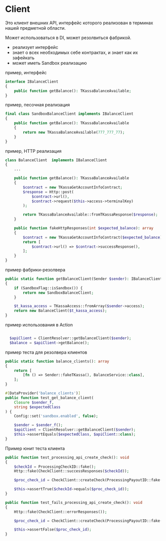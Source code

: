 # Client

Это клиент внешних API, интерфейс которого реализован в терминах нашей предметной области.

Может использоваться в DI, может резолвиться фабрикой.

- реализует интерфейс
- знает о всех необходимых себе контрактах, и знает как их зафейкать
- может иметь Sandbox реализацию


пример, интерфейс
```php
interface IBalanceClient
{
    public function getBalance(): TKassaBalanceAvailable;
}
```

пример, песочная реализация
```php
final class SandboxBalanceClient implements IBalanceClient
{
    public function getBalance(): TKassaBalanceAvailable
    {
        return new TKassaBalanceAvailable(777_777_77);
    }
}
```

пример, HTTP реализация
```php
class BalanceClient  implements IBalanceClient
{
    ... 

    public function getBalance(): TKassaBalanceAvailable
    {
        $contract = new TKassaGetAccountInfoContract;
        $response = Http::post(
            $contract->url(),
            $contract->request($this->access->terminalKey)
        );

        return TKassaBalanceAvailable::fromTKassaResponse($response);
    }

    public function fakeHttpResponses(int $expected_balance): array
    {
        $contract = new TKassaGetAccountInfoContract($expected_balance);
        return [
            $contract->url() => $contract->successResponse(),
        ];
    }
}
```

пример фабрики-резолвера
```php
public static function getBalanceClient(Sender $sender): IBalanceClient
{
    if (SandboxFlag::isSandbox()) {
        return new SandboxBalanceClient;
    }

    $t_kassa_access = TKassaAccess::fromArray($sender->access);
    return new BalanceClient($t_kassa_access);
}
```

пример использования в Action
```php

  $apiClient = ClientResolver::getBalanceClient($sender);
  $balance = $apiClient->getBalance();

```

пример теста для резолвера клиентов
```php
public static function balance_clients(): array
{
    return [
        [fn () => Sender::fakeTKassa(), BalanceService::class],
    ];
}

#[DataProvider('balance_clients')]
public function test_get_balance_client(
    Closure $sender_f,
    string $expectedClass
) {
    Config::set('sandbox.enabled', false);

    $sender = $sender_f();
    $apiClient = ClientResolver::getBalanceClient($sender);
    $this->assertEquals($expectedClass, $apiClient::class);
}
```


Пример юнит теста клиента
```php
public function test_processing_api_create_check(): void
{
    $checkId = ProcessingCheckID::fake();
    Http::fake(CheckClient::successResponses($checkId));

    $proc_check_id = CheckClient::createCheck(ProcessingPayoutID::fake(), Phone::fake());

    $this->assertTrue($checkId->equals($proc_check_id));
}

public function test_fails_processing_api_create_check(): void
{
    Http::fake(CheckClient::errorResponses());

    $proc_check_id = CheckClient::createCheck(ProcessingPayoutID::fake(), Phone::fake());

    $this->assertFalse($proc_check_id);
}
```